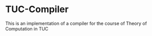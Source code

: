 # TUC-Compiler
This is an implementation of a compiler for the course of Theory of Computation in TUC
